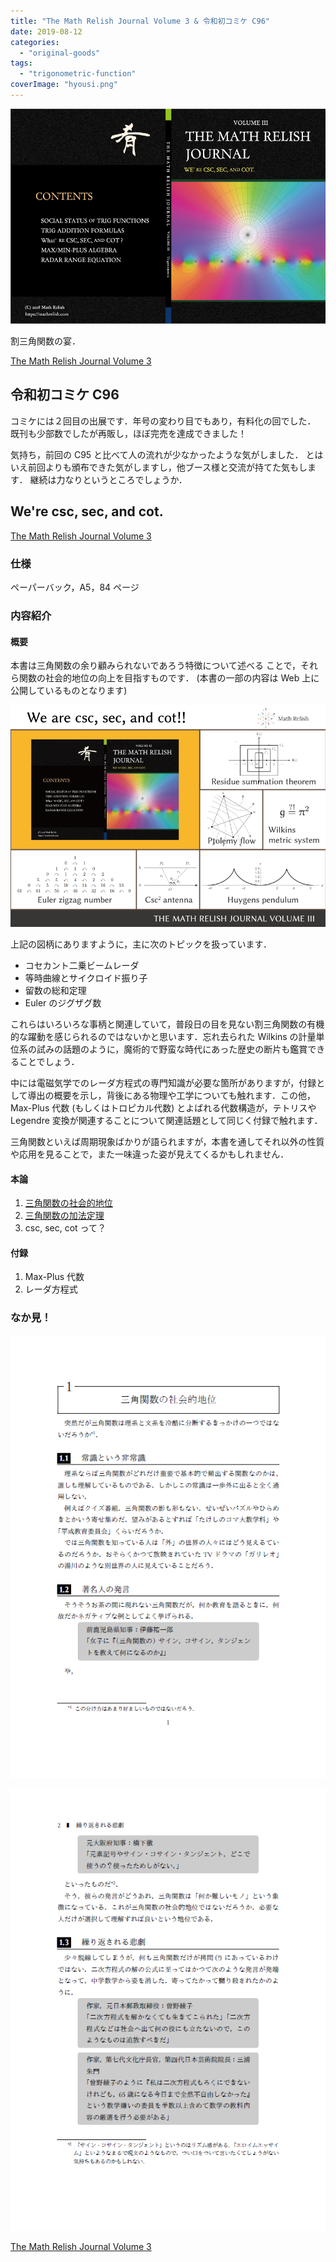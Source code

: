 ```yaml
---
title: "The Math Relish Journal Volume 3 & 令和初コミケ C96"
date: 2019-08-12
categories: 
  - "original-goods"
tags: 
  - "trigonometric-function"
coverImage: "hyousi.png"
---
```


![](images/hyousi.png)

割三角関数の宴．

[The Math Relish Journal Volume 3](https://mathrelish.booth.pm/items/1473837)

## 令和初コミケ C96

コミケには２回目の出展です．年号の変わり目でもあり，有料化の回でした． 既刊も少部数でしたが再販し，ほぼ完売を達成できました！

気持ち，前回の C95 と比べて人の流れが少なかったような気がしました． とはいえ前回よりも頒布できた気がしますし，他ブース様と交流が持てた気もします． 継続は力なりというところでしょうか．

## We're csc, sec, and cot.

[The Math Relish Journal Volume 3](https://mathrelish.booth.pm/items/1473837)

### 仕様

ペーパーバック，A5，84 ページ

### 内容紹介

#### 概要

本書は三角関数の余り顧みられないであろう特徴について述べる ことで，それら関数の社会的地位の向上を目指すものです． (本書の一部の内容は Web 上に公開しているものとなります)

![](images/recommendation2.png)

上記の図柄にありますように，主に次のトピックを扱っています．

- コセカント二乗ビームレーダ
- 等時曲線とサイクロイド振り子
- 留数の総和定理
- Euler のジグザグ数

これらはいろいろな事柄と関連していて，普段日の目を見ない割三角関数の有機的な躍動を感じられるのではないかと思います．忘れ去られた Wilkins の計量単位系の試みの話題のように，魔術的で野蛮な時代にあった歴史の断片も鑑賞できることでしょう．

中には電磁気学でのレーダ方程式の専門知識が必要な箇所がありますが，付録として導出の概要を示し，背後にある物理や工学についても触れます．この他，Max-Plus 代数 (もしくはトロピカル代数) とよばれる代数構造が，テトリスや Legendre 変換が関連することについて関連話題として同じく付録で触れます．

三角関数といえば周期現象ばかりが語られますが，本書を通してそれ以外の性質や応用を見ることで，また一味違った姿が見えてくるかもしれません．

#### 本論

1. [三角関数の社会的地位](https://mathrelish.com/mathematics/magic-hexagon-coaster)
2. [三角関数の加法定理](https://mathrelish.com/mathematics/trigonometric-addition-formulas)
3. csc, sec, cot って？

#### 付録

1. Max-Plus 代数
2. レーダ方程式

### なか見！

![](images/page1.png)

![](images/page2.png)

[The Math Relish Journal Volume 3](https://mathrelish.booth.pm/items/1473837)
